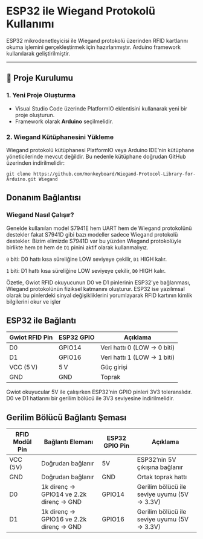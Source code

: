 # ESP32 ile Wiegand Protokolü Kullanımı

ESP32 mikrodenetleyicisi ile Wiegand protokolü üzerinden RFID kartlarını okuma işlemini gerçekleştirmek için hazırlanmıştır. Arduino framework kullanılarak geliştirilmiştir.

---

## 🔧 Proje Kurulumu

### 1. Yeni Proje Oluşturma

- Visual Studio Code üzerinde PlatformIO eklentisini kullanarak yeni bir proje oluşturun.
- Framework olarak **Arduino** seçilmelidir.

### 2. Wiegand Kütüphanesini Yükleme

Wiegand protokolü kütüphanesi PlatformIO veya Arduino IDE’nin kütüphane yöneticilerinde mevcut değildir. Bu nedenle kütüphane doğrudan GitHub üzerinden indirilmelidir:

`git clone https://github.com/monkeyboard/Wiegand-Protocol-Library-for-Arduino.git Wiegand`

## Donanım Bağlantısı

### Wiegand Nasıl Çalışır?

Genelde kullanılan model S7941E hem UART hem de Wiegand protokolünü destekler fakat S7941D gibi bazı modeller sadece Wiegand protokolü destekler. Bizim elimizde S7941D var bu yüzden Wiegand protokolüyle birlikte hem `D0` hem de `D1` pinini aktif olarak kullanmalıyız.

`0` biti: D0 hattı kısa süreliğine LOW seviyeye çekilir, `D1` HIGH kalır.

`1` biti: D1 hattı kısa süreliğine LOW seviyeye çekilir, `D0` HIGH kalır.

Özetle, Gwiot RFID okuyucunun D0 ve D1 pinlerinin ESP32'ye bağlanması, Wiegand protokolünün fiziksel katmanını oluşturur. ESP32 ise yazılımsal olarak bu pinlerdeki sinyal değişikliklerini yorumlayarak RFID kartının kimlik bilgilerini okur ve işler

## ESP32 ile Bağlantı

| Gwiot RFID Pin | ESP32 GPIO | Açıklama                    |
| -------------- | ---------- | --------------------------- |
| D0             | GPIO14     | Veri hattı 0 (LOW → 0 biti) |
| D1             | GPIO16     | Veri hattı 1 (LOW → 1 biti) |
| VCC (5 V)      | 5 V        | Güç girişi                  |
| GND            | GND        | Toprak                      |

Gwiot okuyucular 5V ile çalışırken ESP32’nin GPIO pinleri 3V3 toleranslıdır. D0 ve D1 hatlarını bir gerilim bölücü ile 3V3 seviyesine indirilmelidir.

## Gerilim Bölücü Bağlantı Şeması

| RFID Modül Pin | Bağlantı Elemanı                        | ESP32 GPIO Pin | Açıklama                                    |
| -------------- | --------------------------------------- | -------------- | ------------------------------------------- |
| VCC (5V)       | Doğrudan bağlanır                       | 5V             | ESP32’nin 5V çıkışına bağlanır              |
| GND            | Doğrudan bağlanır                       | GND            | Ortak toprak hattı                          |
| D0             | 1k direnç → GPIO14 ve 2.2k direnç → GND | GPIO14         | Gerilim bölücü ile seviye uyumu (5V → 3.3V) |
| D1             | 1k direnç → GPIO16 ve 2.2k direnç → GND | GPIO16         | Gerilim bölücü ile seviye uyumu (5V → 3.3V) |

